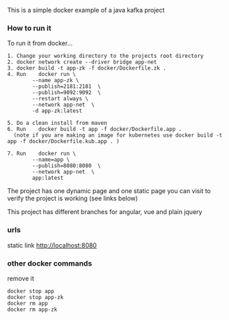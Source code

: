 This is a simple docker example of a java kafka project 

<h3>How to run it</h3>
To run it from docker...  

	1. Change your working directory to the projects root directory  
	2. docker network create --driver bridge app-net
	3. docker build -t app-zk -f docker/Dockerfile.zk .
	4. Run	  docker run \
			--name app-zk \
			--publish=2181:2181  \
			--publish=9092:9092  \
			--restart always \
			--network app-net  \
			-d app-zk:latest
			
	5. Do a clean install from maven  
	6. Run    docker build -t app -f docker/Dockerfile.app .   
	  (note if you are making an image for kubernetes use docker build -t app -f docker/Dockerfile.kub.app . )
	
	7. Run    docker run \
			--name=app \
			--publish=8080:8080  \
			--network app-net  \
			app:latest  

The project has one dynamic page and one static page you can visit to verify the project is working (see links below)

This project has different branches for angular, vue and plain jquery
 
<h3>urls</h3>

static link <http://localhost:8080>


<h3>other docker commands</h3>

remove it  

	docker stop app
	docker stop app-zk
	docker rm app
	docker rm app-zk